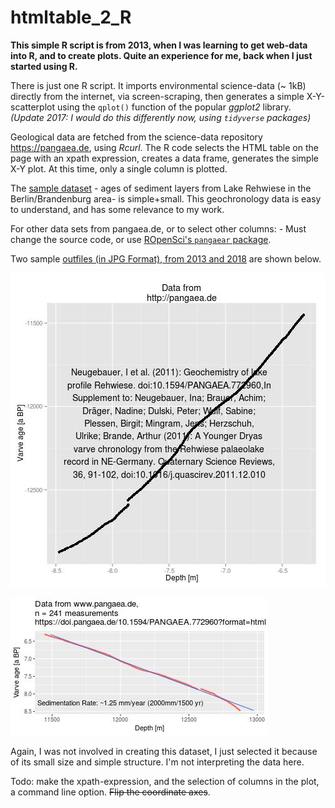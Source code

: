 htmltable_2_R
=============

**This simple R script is from 2013, when I was learning to get web-data into R, and to create plots. Quite an experience for me, back when I just started using R.**

There is just one R script. It imports environmental science-data (~ 1kB) directly from the internet, via screen-scraping, then generates a simple X-Y-scatterplot using the `qplot()` function of the popular *ggplot2* library. *(Update 2017: I would do this differently now, using `tidyverse`  packages)*

Geological data are fetched from the science-data repository https://pangaea.de, using *Rcurl*. The R code selects the HTML table on the page with an xpath expression, creates a data frame, generates the simple X-Y plot. 
At this time, only a single column is plotted.

The [sample dataset](https://doi.pangaea.de/10.1594/PANGAEA.772960?format=html) - ages of sediment layers  from Lake Rehwiese in the Berlin/Brandenburg area- 
 is simple+small. This geochronology data is easy to understand, and has some relevance to my work.

For other data sets from pangaea.de, or to select other columns: - Must change the source code, or use [ROpenSci's `pangaear` package](https://ropensci.github.io/pangaear/).

Two sample [outfiles (in JPG Format), from 2013 and 2018](/rehwiese.jpg) are shown below. 

![Plots](rehwiese.jpg)


 
![Current output (from 2018)](rehwiese_coordflipped.jpg)

Again, I was not involved in creating this dataset, I just selected it because of its small size and simple structure. I'm not interpreting the data here. 


Todo: make the xpath-expression, and the selection of columns in the plot, a command line option. ~~Flip the coordinate axes~~. 


